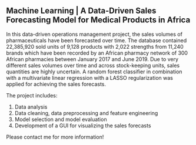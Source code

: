 ## Machine Learning | A Data-Driven Sales Forecasting Model for Medical Products in Africa

In this data-driven operations management project, the sales volumes of pharmaceuticals have been forecasted over time. The database contained 22,385,920 sold units of 9,128 products with 2,022 strengths from 11,240 brands which have been recorded by an African pharmacy network of 300 African pharmacies between January 2017 and June 2019. Due to very different sales volumes over time and across stock-keeping units, sales quantities are highly uncertain. A random forest classifier in combination with a multivariate linear regression with a LASSO regularization was applied for achieving the sales forecasts.

The project includes:
1. Data analysis
2. Data cleaning, data preprocessing and feature engineering
4. Model selection and model evaluation
4. Development of a GUI for visualizing the sales forecasts

Please contact me for more information!
